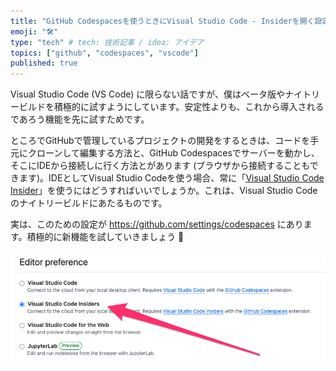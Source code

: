 ```yaml
---
title: "GitHub Codespacesを使うときにVisual Studio Code - Insiderを開く設定"
emoji: "🛠️"
type: "tech" # tech: 技術記事 / idea: アイデア
topics: ["github", "codespaces", "vscode"]
published: true
---
```


Visual Studio Code (VS Code) に限らない話ですが、僕はベータ版やナイトリービルドを積極的に試すようにしています。安定性よりも、これから導入されるであろう機能を先に試すためです。

ところでGitHubで管理しているプロジェクトの開発をするときは、コードを手元にクローンして編集する方法と、GitHub Codespacesでサーバーを動かし、そこにIDEから接続しに行く方法とがあります (ブラウザから接続することもできます)。IDEとしてVisual Studio Codeを使う場合、常に「[Visual Studio Code Insider](https://code.visualstudio.com/insiders/)」を使うにはどうすればいいでしょうか。これは、Visual Studio Codeのナイトリービルドにあたるものです。

実は、このための設定が https://github.com/settings/codespaces にあります。積極的に新機能を試していきましょう 💪

![Visual Studio Code Insiderを常に使うための設定](/images/codespaces-vscode-insider/insiders.png)
